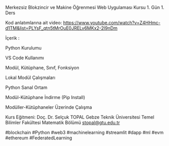 Merkezsiz Blokzincir ve Makine Öğrenmesi Web Uygulaması Kursu 1. Gün 1. Ders

Kod anlatımlarına ait video: https://www.youtube.com/watch?v=Z4HHmc-d1TM&list=PLYsF_qtn5tMrOuE0JRELv6MKx2-2l9nDm

İçerik :

Python Kurulumu 

VS Code Kullanımı 

Modül, Kütüphane, Sınıf, Fonksiyon 

Lokal Modül Çalışmaları 

Python Sanal Ortam 

Modül-Kütüphane İndirme (Pip Install) 

Modüller-Kütüphaneler Üzerinde Çalışma

Kurs Eğitmeni: Doç. Dr. Selçuk TOPAL Gebze Teknik Üniversitesi Temel Bilimler Fakültesi Matematik Bölümü stopal@gtu.edu.tr

#blockchain #Python #web3 #machinelearning #streamlit #dapp #ml #evm #ethereum #FederatedLearning
